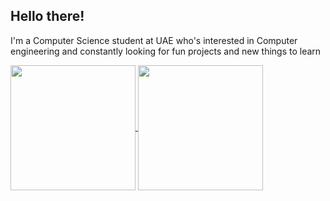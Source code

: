 ## Hello there!

I'm a Computer Science student at UAE who's interested in Computer engineering and constantly looking for fun projects and new things to learn

<a href="https://github.com/TH-O-R">
    <img height=200 align="center" src="https://github-readme-stats-theta-three-60.vercel.app/api?username=TH-O-R&show_icons=true&rank_icon=github&theme=tokyonight" />
</a>
<a href="https://github.com/TH-O-R">
    <img height=200 align="center" src="https://github-readme-stats-theta-three-60.vercel.app/api/top-langs?username=TH-O-R&layout=compact&lang_count=8&card_width=320&theme=tokyonight" />
</a>
